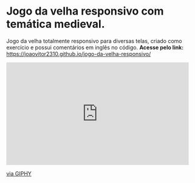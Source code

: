 # Jogo da velha responsivo com temática medieval.
 Jogo da velha totalmente responsivo para diversas telas, criado como exercício e possui comentários em inglês no código. **Acesse pelo link:**
 https://joaovitor2310.github.io/jogo-da-velha-responsivo/
<iframe src="https://giphy.com/embed/1IyOk06jmvn6D0CKjz" width="480" height="270" frameBorder="0" class="giphy-embed" allowFullScreen></iframe><p><a href="https://giphy.com/gifs/1IyOk06jmvn6D0CKjz">via GIPHY</a></p>
